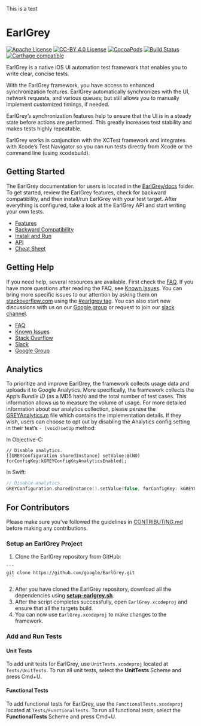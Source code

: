 This is a test

# EarlGrey
[![Apache License](https://img.shields.io/badge/license-Apache%202-lightgrey.svg?style=flat)](https://github.com/google/EarlGrey/blob/master/LICENSE)
[![CC-BY 4.0 License](https://img.shields.io/badge/license-CC%20BY%204.0-lightgrey.svg)](https://github.com/google/EarlGrey/blob/master/LICENSE)
[![CocoaPods](https://img.shields.io/cocoapods/v/EarlGrey.svg?maxAge=2592000)](https://cocoapods.org/pods/EarlGrey)
[![Build Status](https://travis-ci.org/google/EarlGrey.svg?branch=master)](https://travis-ci.org/google/EarlGrey)
[![Carthage compatible](https://img.shields.io/badge/Carthage-compatible-4BC51D.svg?style=flat)](https://github.com/Carthage/Carthage)

EarlGrey is a native iOS UI automation test framework that enables you to write
clear, concise tests.

With the EarlGrey framework, you have access to enhanced synchronization
features. EarlGrey automatically synchronizes with the UI, network requests,
and various queues; but still allows you to manually implement customized
timings, if needed.

EarlGrey’s synchronization features help to ensure that the UI is in a steady
state before actions are performed. This greatly increases test stability and
makes tests highly repeatable.

EarlGrey works in conjunction with the XCTest framework and integrates with
Xcode’s Test Navigator so you can run tests directly from Xcode or the command
line (using xcodebuild).

## Getting Started

The EarlGrey documentation for users is located in the
[EarlGrey/docs](https://github.com/google/EarlGrey/tree/master/docs) folder.
To get started, review the EarlGrey features, check for backward compatibility,
and then install/run EarlGrey with your test target. After everything is
configured, take a look at the EarlGrey API and start writing your own tests.

  * [Features](https://github.com/google/EarlGrey/tree/master/docs/features.md)
  * [Backward Compatibility](https://github.com/google/EarlGrey/tree/master/docs/backward-compatibility.md)
  * [Install and Run](https://github.com/google/EarlGrey/tree/master/docs/install-and-run.md)
  * [API](https://github.com/google/EarlGrey/tree/master/docs/api.md)
  * [Cheat Sheet](https://github.com/google/EarlGrey/tree/master/docs/cheatsheet/cheatsheet.png)

## Getting Help

If you need help, several resources are available. First check the [FAQ](https://github.com/google/EarlGrey/tree/master/docs/faq.md).
If you have more questions after reading the FAQ, see [Known Issues](https://github.com/google/EarlGrey/tree/master/docs/known-issues.md).
You can bring more specific issues to our attention by asking them on
[stackoverflow.com](http://stackoverflow.com/) using the [#earlgrey tag](http://stackoverflow.com/questions/tagged/earlgrey).
You can also start new discussions with us on our [Google group](https://groups.google.com/forum/#!forum/earlgrey-discuss)
or request to join our [slack channel](https://googleoss.slack.com/messages/earlgrey).

  * [FAQ](https://github.com/google/EarlGrey/tree/master/docs/faq.md)
  * [Known Issues](https://github.com/google/EarlGrey/tree/master/docs/known-issues.md)
  * [Stack Overflow](http://stackoverflow.com/questions/tagged/earlgrey)
  * [Slack](https://googleoss.slack.com/messages/earlgrey)
  * [Google Group](https://groups.google.com/forum/#!forum/earlgrey-discuss)

## Analytics

To prioritize and improve EarlGrey, the framework collects usage data and
uploads it to Google Analytics. More specifically, the framework collects the
App’s *Bundle ID* (as a MD5 hash) and the total number of test cases. This
information allows us to measure the volume of usage. For more detailed
information about our analytics collection, please peruse the
[GREYAnalytics.m](https://github.com/google/EarlGrey/tree/master/EarlGrey/Common/GREYAnalytics.m)
file which contains the implementation details. If they wish,
users can choose to opt out by disabling the Analytics config setting in their
test’s `- (void)setUp` method:

In Objective-C:
```objc
// Disable analytics.
[[GREYConfiguration sharedInstance] setValue:@(NO) forConfigKey:kGREYConfigKeyAnalyticsEnabled];
```

In Swift:
```swift
// Disable analytics.
GREYConfiguration.sharedInstance().setValue(false, forConfigKey: kGREYConfigKeyAnalyticsEnabled)
```

## For Contributors

Please make sure you’ve followed the guidelines in
[CONTRIBUTING.md](https://github.com/google/EarlGrey/tree/master/CONTRIBUTING.md) before making any contributions.

### Setup an EarlGrey Project

  1. Clone the EarlGrey repository from GitHub:

    ```
    git clone https://github.com/google/EarlGrey.git
    ```

  2. After you have cloned the EarlGrey repository, download all the dependencies
using [**setup-earlgrey.sh**](https://github.com/google/EarlGrey/tree/master/Scripts/setup-earlgrey.sh).
  3. After the script completes successfully, open `EarlGrey.xcodeproj` and ensure that all
the targets build.
  4. You can now use `EarlGrey.xcodeproj` to make changes to the framework.

### Add and Run Tests

#### Unit Tests

To add unit tests for EarlGrey, use `UnitTests.xcodeproj` located at
`Tests/UnitTests`. To run all unit tests, select the **UnitTests** Scheme and press Cmd+U.

#### Functional Tests

To add functional tests for EarlGrey, use the `FunctionalTests.xcodeproj` located
at `Tests/FunctionalTests`. To run all functional tests, select the **FunctionalTests** Scheme and press Cmd+U.
